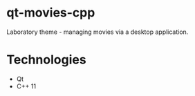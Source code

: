 # qt-movies-cpp
Laboratory theme - managing movies via a desktop application.

# Technologies
- Qt
- C++ 11

